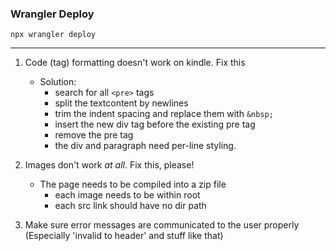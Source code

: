 ### Wrangler Deploy
```shell
npx wrangler deploy
```

---

1. Code (tag) formatting doesn't work on kindle. Fix this
	* Solution:
		* search for all `<pre>` tags
		* split the textcontent by newlines
		* trim the indent spacing and replace them with `&nbsp;`
		* insert the new div tag before the existing pre tag
		* remove the pre tag
		* the div and paragraph need per-line styling.
2. Images don't work _at all_. Fix this, please!
	* The page needs to be compiled into a zip file
		* each image needs to be within root
		* each src link should have no dir path

5. Make sure error messages are communicated to the user properly (Especially 'invalid to header' and stuff like that)

